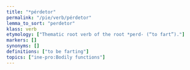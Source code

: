 ```yaml
---
title: "*pérdetor"
permalink: "/pie/verb/pérdetor"
lemma_to_sort: "perdetor"
klass: verb
etymology: ["Thematic root verb of the root *perd- (“to fart”)."]
markers: []
synonyms: []
definitions: ["to be farting"]
topics: ["ine-pro:Bodily functions"]
---
```

